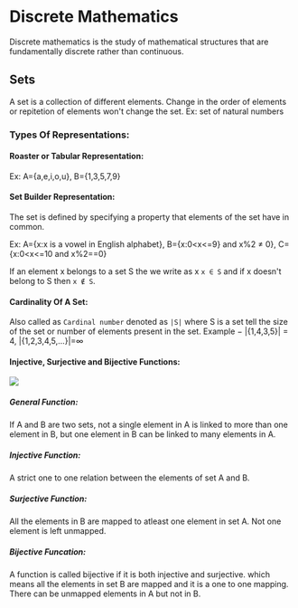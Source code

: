 # Discrete Mathematics
Discrete mathematics is the study of mathematical structures that are fundamentally discrete rather than continuous.
## Sets
A set is a collection of different elements. Change in the order of elements or repitetion of elements won't change the set.
Ex: set of natural numbers
### Types Of Representations:
#### Roaster or Tabular Representation:
Ex: A={a,e,i,o,u}, B={1,3,5,7,9}
#### Set Builder Representation:
The set is defined by specifying a property that elements of the set have in common.

Ex: A={x:x is a vowel in English alphabet}, B={x:0<x<=9} and x%2 ≠ 0}, C={x:0<x<=10 and x%2==0}

If an element x belongs to a set S the we write as x `x ∈ S` and if x doesn't belong to S then `x ∉ S`.
#### Cardinality Of A Set:
Also called as `Cardinal number` denoted as `|S|` where S is a set tell the size of the set or number of elements present in the set. 
Example − |{1,4,3,5}| = 4, |{1,2,3,4,5,…}|=∞

#### Injective, Surjective and Bijective Functions:
[<img src="https://www.mathsisfun.com/sets/images/function-mapping.svg">](https://www.mathsisfun.com/sets/injective-surjective-bijective.html)
##### General Function:
If A and B are two sets, not a single element in A is linked to more than one element in B, but one element in B can be linked to many elements in A.
##### Injective Function:
A strict one to one relation between the elements of set A and B.
##### Surjective Function:
All the elements in B are mapped to atleast one element in set A. Not one element is left unmapped.
##### Bijective Funcation:
A function is called bijective if it is both injective and surjective. which means all the elements in set B are mapped and it is a one to one mapping. There can be unmapped elements in A but not in B.
